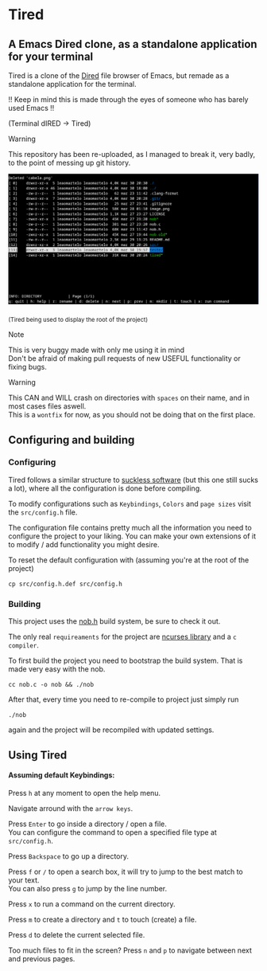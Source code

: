 # Tired

## A Emacs Dired clone, as a standalone application for your terminal 

Tired is a clone of the [Dired](https://wikemacs.org/wiki/Dired) file browser of Emacs, but remade as a standalone application for the terminal.

!! Keep in mind this is made through the eyes of someone who has barely used Emacs !!

(Terminal dIRED -> Tired)

> [!WARNING]
> This repository has been re-uploaded, as I managed to break it, very badly, to the point of messing up git history.

<img src="image.png">

<sub>(Tired being used to display the root of the project)</sub>

> [!NOTE]
> This is very buggy made with only me using it in mind\
> Don't be afraid of making pull requests of new USEFUL functionality or fixing bugs.

> [!WARNING]
> This CAN and WILL crash on directories with `spaces` on their name, and in most cases files aswell.\
> This is a `wontfix` for now, as you should not be doing that on the first place.

## Configuring and building

### Configuring

Tired follows a similar structure to [suckless software](https://suckless.org/) (but this one still sucks a lot), where
all the configuration is done before compiling.

To modify configurations such as `Keybindings`, `Colors` and `page sizes`
visit the `src/config.h` file.

The configuration file contains pretty much all the information you need to configure the project to your liking.
You can make your own extensions of it to modify /  add functionality you might desire.

To reset the default configuration with (assuming you're at the root of the project)
```shell
cp src/config.h.def src/config.h
```

### Building

This project uses the [nob.h](https://github.com/tsoding/nob.h) build system, be sure to check it out.

The only real `requireaments` for the project are [ncurses library](https://en.wikipedia.org/wiki/Ncurses) and 
a `c compiler`.

To first build the project you need to bootstrap the build system. That is made very easy with the nob.

```shell
cc nob.c -o nob && ./nob
```
After that, every time you need to re-compile to project just simply run
```shell
./nob
```
again and the project will be recompiled with updated settings.


## Using Tired

#### Assuming default Keybindings:

Press `h` at any moment to open the help menu.

Navigate arround with the `arrow keys`.

Press `Enter` to go inside a directory /  open a file. \
You can configure the command to open a specified file type at `src/config.h`.

Press `Backspace` to go up a directory.

Press `f` or `/` to open a search box, it will try to jump to the best match to your text.\
You can also press `g` to jump by the line number.

Press `x` to run a command on the current directory.

Press `m` to create a directory and `t` to touch (create) a file.

Press `d` to delete the current selected file.




Too much files to fit in the screen? Press `n` and `p` to navigate between next and previous pages.
